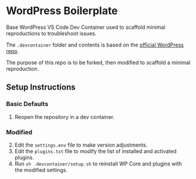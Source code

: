 # WordPress Boilerplate

Base WordPress VS Code Dev Container used to scaffold minimal reproductions to troubleshoot issues.

The `.devcontainer` folder and contents is based on the
[official WordPress repo](https://github.com/WordPress/wordpress-develop/tree/trunk/.devcontainer).

The purpose of this repo is to be forked, then modified to scaffold a minimal reproduction.

## Setup Instructions

### Basic Defaults

1. Reopen the repository in a dev container.

### Modified

2. Edit the `settings.env` file to make version adjustments.
3. Edit the `plugins.txt` file to modify the list of installed and activated plugins.
4. Run `sh .devcontainer/setup.sh` to reinstall WP Core and plugins with the modified settings.

